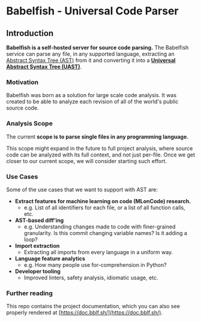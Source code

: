 # Babelfish - Universal Code Parser

## Introduction

**Babelfish is a self-hosted server for source code parsing.** The Babelfish service can parse any file, in any supported language, extracting an [Abstract Syntax Tree \(AST\)](https://en.wikipedia.org/wiki/Abstract_syntax_tree) from it and converting it into a [**Universal Abstract Syntax Tree \(UAST\)**](uast/uast-specification.md).

### Motivation

Babelfish was born as a solution for large scale code analysis. It was created to be able to analyze each revision of all of the world's public source code. 

### Analysis Scope

The current **scope is to parse single files in any programming language.**

This scope might expand in the future to full project analysis, where source code can be analyzed with its full context, and not just per-file. Once we get closer to our current scope, we will consider starting such effort.

### Use Cases

Some of the use cases that we want to support with AST are:

* **Extract features for machine learning on code \(MLonCode\) research.** 
  * e.g. List of all identifiers for each file, or a list of all function calls, etc.
* **AST-based diff'ing**
  * e.g. Understanding changes made to code with finer-grained granularity. Is this commit changing variable names? Is it adding a loop?
* **Import extraction**
  * Extracting all imports from every language in a uniform way.
* **Language feature analytics**
  * e.g. How many people use for-comprehension in Python?
* **Developer tooling** 
  * Improved linters, safety analysis, idiomatic usage, etc.

### Further reading

This repo contains the project documentation, which you can also see properly rendered at [https://doc.bblf.sh/](https://doc.bblf.sh/).

